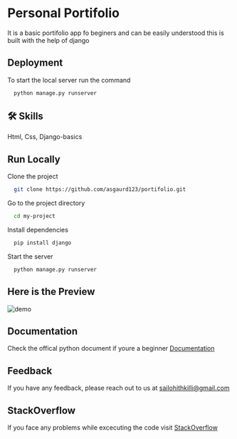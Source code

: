 
# Personal Portifolio

It is a basic portifolio app fo beginers and can be easily understood this is built with the help of
django

## Deployment

To start the local server run the command

```bash
  python manage.py runserver
```


## 🛠 Skills
Html, Css, Django-basics

## Run Locally

Clone the project

```bash
  git clone https://github.com/asgaurd123/portifolio.git
```

Go to the project directory

```bash
  cd my-project
```

Install dependencies

```bash
  pip install django
```

Start the server

```bash
  python manage.py runserver
```
## Here is the Preview
![demo](https://user-images.githubusercontent.com/89977344/161102324-a369a0a7-93ff-47ec-aa88-fa200dad7006.PNG)


## Documentation

Check the offical python document if youre a beginner [Documentation](https://docs.python.org/3/tutorial/index.html)


## Feedback

If you have any feedback, please reach out to us at sailohithkilli@gmail.com



## StackOverflow

If you face any problems while excecuting the code visit
[StackOverflow](https://stackoverflow.com/)
